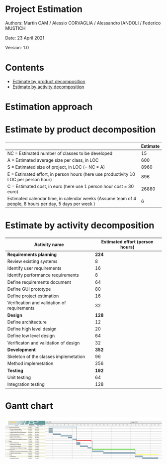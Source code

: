 # Project Estimation  
Authors: Martin CAM / Alessio CORVAGLIA / Alessandro IANDOLI / Federico MUSTICH

Date: 23 April 2021

Version: 1.0

# Contents
- [Estimate by product decomposition](#estimate-by-product-decomposition)
- [Estimate by activity decomposition](#estimate-by-activity-decomposition)

# Estimation approach

# Estimate by product decomposition
### 
|             | Estimate                        |             
| ----------- | ------------------------------- |  
| NC =  Estimated number of classes to be developed   |             15              |             
|  A = Estimated average size per class, in LOC       |              600              | 
| S = Estimated size of project, in LOC (= NC * A) | 8960  |
| E = Estimated effort, in person hours (here use productivity 10 LOC per person hour)  |                896                    |   
| C = Estimated cost, in euro (here use 1 person hour cost = 30 euro) | 26880 | 
| Estimated calendar time, in calendar weeks (Assume team of 4 people, 8 hours per day, 5 days per week ) |        6            |


# Estimate by activity decomposition
### 
|         Activity name    | Estimated effort (person hours)   |             
| ----------- | ------------------------------- | 
| **Requirements planning** | **224** |
|   Review existing systems | 8 |
|   Identify user requirements | 16 |
|   Identify performance requirements | 8 |
|   Define requirements document | 64 |
|   Define GUI prototype | 80 |
|   Define project estimation | 16 |
|   Verification and validation of requirements | 32 |
| **Design** | **128** |
|   Define architecture | 12 |
|   Define high level design | 20  |
|   Define low level design | 64 |
|   Verificaton and validation of design | 32 |
| **Development** | **352** |
|   Skeleton of the classes implemetation | 96 |
|   Method implemetation | 256 |
| **Testing** | **192** |
|   Unit testing | 64 |
|   Integration testing | 128 |
### 

# Gantt chart
![Gantt chart](gantt.png)
